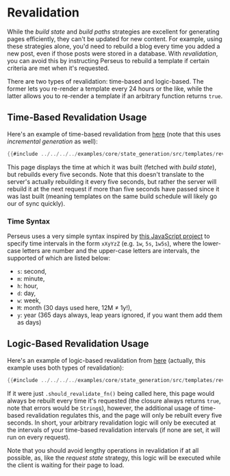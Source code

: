 # Revalidation

While the _build state_ and _build paths_ strategies are excellent for generating pages efficiently, they can't be updated for new content. For example, using these strategies alone, you'd need to rebuild a blog every time you added a new post, even if those posts were stored in a database. With _revalidation_, you can avoid this by instructing Perseus to rebuild a template if certain criteria are met when it's requested.

There are two types of revalidation: time-based and logic-based. The former lets you re-render a template every 24 hours or the like, while the latter allows you to re-render a template if an arbitrary function returns `true`.

## Time-Based Revalidation Usage

Here's an example of time-based revalidation from [here](https://github.com/framesurge/perseus/blob/main/examples/core/state_generation/src/templates/revalidation_and_incremental_generation.rs) (note that this uses _incremental generation_ as well):

```rust
{{#include ../../../../examples/core/state_generation/src/templates/revalidation_and_incremental_generation.rs}}
```

This page displays the time at which it was built (fetched with _build state_), but rebuilds every five seconds. Note that this doesn't translate to the server's actually rebuilding it every five seconds, but rather the server will rebuild it at the next request if more than five seconds have passed since it was last built (meaning templates on the same build schedule will likely go our of sync quickly).

### Time Syntax

Perseus uses a very simple syntax inspired by [this JavaScript project](https://github.com/vercel/ms) to specify time intervals in the form `xXyYzZ` (e.g. `1w`, `5s`, `1w5s`), where the lower-case letters are number and the upper-case letters are intervals, the supported of which are listed below:

-   `s`: second,
-   `m`: minute,
-   `h`: hour,
-   `d`: day,
-   `w`: week,
-   `M`: month (30 days used here, 12M ≠ 1y!),
-   `y`: year (365 days always, leap years ignored, if you want them add them as days)

## Logic-Based Revalidation Usage

Here's an example of logic-based revalidation from [here](https://github.com/framesurge/perseus/blob/main/examples/core/state_generation/src/templates/revalidation.rs) (actually, this example uses both types of revalidation):

```rust
{{#include ../../../../examples/core/state_generation/src/templates/revalidation.rs}}
```

If it were just `.should_revalidate_fn()` being called here, this page would always be rebuilt every time it's requested (the closure always returns `true`, note that errors would be `String`s), however, the additional usage of time-based revalidation regulates this, and the page will only be rebuilt every five seconds. In short, your arbitrary revalidation logic will only be executed at the intervals of your time-based revalidation intervals (if none are set, it will run on every request).

Note that you should avoid lengthy operations in revalidation if at all possible, as, like the _request state_ strategy, this logic will be executed while the client is waiting for their page to load.
